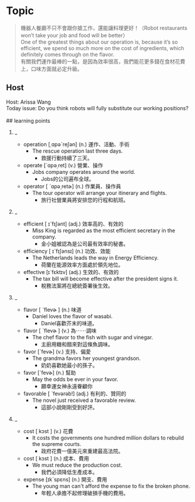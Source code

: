 # Topic

> 機器人餐廳不只不會跟你搶工作，還能讓料理更好！（Robot restaurants won’t take your job and food will be better） <br>
> One of the greatest things about our operation is, because it’s so efficient, we spend so much more on the cost of ingredients, which definitely comes through on the flavor. <br>
> 有關我們運作最棒的一點，是因為效率很高，我們能花更多錢在食材花費上，口味方面就必定升級。 <br>

## Host
Host: Arissa Wang
<br>Today issue: Do you think robots will fully substitute our working positions?
<br><br>## learning points
1. _
	* operation  [͵ɑpəˋreʃən]  (n.)  運作、活動、手術
		- The rescue operation last three days.
			+ 救援行動持續了三天。
	* operate  [ˋɑpə͵ret]  (v.)  營業、操作
		- Jobs company operates around the world.
			+ Jobs的公司遍布全球。
	* operator  [ ˋɑpə͵retɚ]  (n.)  作業員、操作員
		- The tour operator will arrange your itinerary and flights.
			+ 旅行社營業員將安排您的行程和航班。

2. _
	* efficient  [ ɪˋfɪʃənt]  (adj.)  效率高的、有效的
		- Miss King is regarded as the most efficient secretary in the company.
			+ 金小姐被認為是公司最有效率的秘書。
	* efficiency  [ ɪˋfɪʃənsɪ]  (n.)  功效、效能
		- The Netherlands leads the way in Energy Efficiency.
			+ 荷蘭在能源效率方面處於領先地位。
	* effective  [ɪˋfɛktɪv]  (adj.)  生效的、有效的
		- The tax bill will become effective after the president signs it.
			+ 稅務法案將在總統簽署後生效。

3. _
	* flavor  [ ˋflevɚ ]  (n.)  味道
		- Daniel loves the flavor of wasabi.
			+ Daniel喜歡芥末的味道。
	* flavor  [ ˋflevɚ ]  (v.)  為⋯⋯調味
		- The chef flavor to the fish with sugar and vinegar.
			+ 主廚用糖和醋來對這條魚調味。
	* favor  [ˋfevɚ]  (v.)  支持、偏愛
		- The grandma favors her youngest grandson.
			+ 奶奶喜歡她最小的孫子。
	* favor  [ˋfevɚ]  (n.)  幫助
		- May the odds be ever in your favor.
			+ 願幸運女神永遠眷顧你
	* favorable  [ ˋfevərəb!]  (adj.)  有利的、贊同的
		- The novel just received a favorable review.
			+ 這部小說剛剛受到好評。

4. _
	* cost  [ kɔst ]  (v.)  花費
		- It costs the governments one hundred million dollars to rebuild the supreme courts.
			+ 政府花費一億美元來重建最高法院。
	* cost  [ kɔst ]  (n.)  成本、費用
		- We must reduce the production cost.
			+ 我們必須降低生產成本。
	* expense  [ɪkˋspɛns]  (n.)  開支、費用
		- The young man can't afford the expense to fix the broken phone.
			+ 年輕人承擔不起修理破損手機的費用。